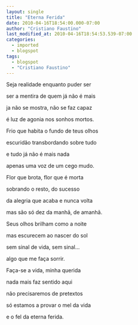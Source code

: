 ```yaml
---
layout: single
title: "Eterna Ferida"
date: 2010-04-16T18:54:00.000-07:00
author: "Cristiano Faustino"
last_modified_at: 2010-04-16T18:54:53.539-07:00
categories:
  - imported
  - blogspot
tags:
  - blogspot
  - "Cristiano Faustino"
---
```


Seja realidade enquanto puder ser



ser a mentira de quem já não é mais



ja não se mostra, não se faz capaz



é luz de agonia nos sonhos mortos.







Frio que habita o fundo de teus olhos



escuridão transbordando sobre tudo



e tudo já não é mais nada



apenas uma voz de um cego mudo.







Flor que brota, flor que é morta



sobrando o resto, do sucesso



da alegria que acaba e nunca volta



mas são só dez da manhã, de amanhã.







Seus olhos brilham como a noite



mas escurecem ao nascer do sol



sem sinal de vida, sem sinal...



algo que me faça sorrir.







Faça-se a vida, minha querida



nada mais faz sentido aqui



não precisaremos de pretextos



só estamos a provar o mel da vida



e o fel da eterna ferida.